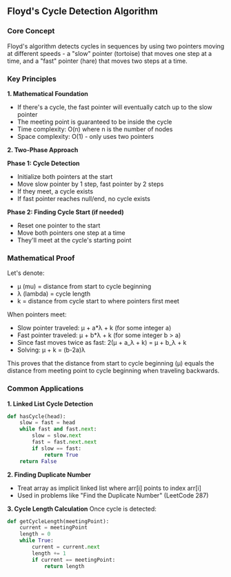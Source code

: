 ## Floyd's Cycle Detection Algorithm

### Core Concept

Floyd's algorithm detects cycles in sequences by using two pointers moving at different speeds - a "slow" pointer (tortoise) that moves one step at a time, and a "fast" pointer (hare) that moves two steps at a time.

### Key Principles

**1. Mathematical Foundation**

- If there's a cycle, the fast pointer will eventually catch up to the slow pointer
- The meeting point is guaranteed to be inside the cycle
- Time complexity: O(n) where n is the number of nodes
- Space complexity: O(1) - only uses two pointers

**2. Two-Phase Approach**

**Phase 1: Cycle Detection**

- Initialize both pointers at the start
- Move slow pointer by 1 step, fast pointer by 2 steps
- If they meet, a cycle exists
- If fast pointer reaches null/end, no cycle exists

**Phase 2: Finding Cycle Start (if needed)**

- Reset one pointer to the start
- Move both pointers one step at a time
- They'll meet at the cycle's starting point

### Mathematical Proof

Let's denote:

- μ (mu) = distance from start to cycle beginning
- λ (lambda) = cycle length
- k = distance from cycle start to where pointers first meet

When pointers meet:

- Slow pointer traveled: μ + a*λ + k (for some integer a)
- Fast pointer traveled: μ + b*λ + k (for some integer b > a)
- Since fast moves twice as fast: 2(μ + a_λ + k) = μ + b_λ + k
- Solving: μ + k = (b-2a)λ

This proves that the distance from start to cycle beginning (μ) equals the distance from meeting point to cycle beginning when traveling backwards.

### Common Applications

**1. Linked List Cycle Detection**

```python
def hasCycle(head):
    slow = fast = head
    while fast and fast.next:
        slow = slow.next
        fast = fast.next.next
        if slow == fast:
            return True
    return False
```

**2. Finding Duplicate Number**

- Treat array as implicit linked list where arr[i] points to index arr[i]
- Used in problems like "Find the Duplicate Number" (LeetCode 287)

**3. Cycle Length Calculation** Once cycle is detected:

```python
def getCycleLength(meetingPoint):
    current = meetingPoint
    length = 0
    while True:
        current = current.next
        length += 1
        if current == meetingPoint:
            return length
```
